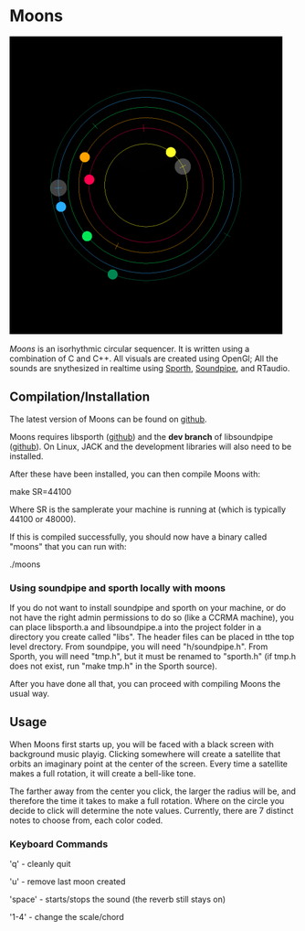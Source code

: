 # Moons

![Small screenshot of Moons in action](/img/moons_sm.png)

*Moons* is an isorhythmic circular sequencer. It is written using a combination of C and C++.
All visuals are created using OpenGl; All the sounds are snythesized in realtime
using [Sporth](https://paulbatchelor.github.io/proj/sporth.html), [Soundpipe](https://paulbatchelor.github.io/proj/soundpipe.html), and RTaudio.

## Compilation/Installation

The latest version of Moons can be found on [github](https://www.github.com/PaulBatchelor/Moons).

Moons requires libsporth ([github](http://www.github.com/paulbatchelor/sporth.git)) 
and the **dev branch** of libsoundpipe 
([github](http://www.github.com/paulbatchelor/soundpipe.git)). On Linux, JACK and
the development libraries will also need to be installed.

After these have been installed, you can then compile Moons with:

make SR=44100

Where SR is the samplerate your machine is running at (which is typically 44100 or
48000). 

If this is compiled successfully, you should now have a binary called "moons" that 
you can run with:

./moons

### Using soundpipe and sporth locally with moons

If you do not want to install soundpipe and sporth on your machine, or do not have
the right admin permissions to do so (like a CCRMA machine), you can place libsporth.a
and libsoundpipe.a into the project folder in a directory you create called "libs".
The header files can be placed in tthe top level drectory. From soundpipe, you will
need "h/soundpipe.h". From Sporth, you will need "tmp.h", but it must be renamed
to "sporth.h" (if tmp.h does not exist, run "make tmp.h" in the Sporth source).

After you have done all that, you can proceed with compiling Moons the usual way.

## Usage

When Moons first starts up, you will be faced with a black screen with background
music playig. Clicking somewhere will create a satellite that orbits an 
imaginary point at the center of the screen. Every time a satellite makes a full
rotation, it will create a bell-like tone. 

The farther away from the center you click, the larger the radius will be, and 
therefore the time it takes to make a full rotation. Where on the circle you decide
to click will determine the note values. Currently, there are 7 distinct notes to choose
from, each color coded.

### Keyboard Commands

'q' - cleanly quit

'u' - remove last moon created

'space' - starts/stops the sound (the reverb still stays on)

'1-4' - change the scale/chord
